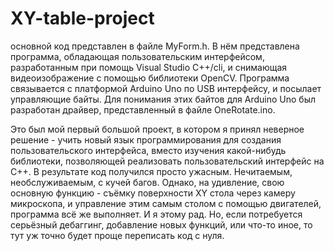 # XY-table-project

основной код представлен в файле MyForm.h. В нём представлена программа, обладающая пользовательским интерфейсом, разработанным при помощь Visual Studio C++/cli, и снимающая видеоизображение с помощью библиотеки OpenCV. Программа связывается с платформой Arduino Uno по USB интерфейсу, и посылает управляющие байты. Для понимания этих байтов для Arduino Uno был разработан драйвер, представленный в файле OneRotate.ino. 

Это был мой первый большой проект, в котором я принял неверное решение - учить новый язык программирования для создания пользовательского интерфейса, вместо изучения какой-нибудь библиотеки, позволяющей реализовать пользовательский интерфейс на C++. В результате код получился просто ужасным. Нечитаемым, необслуживаемым, с кучей багов. Однако, на удивление, свою основную функцию - съёмку поверхности XY стола через камеру микроскопа, и управление этим самым столом с помощью двигателей, программа всё же выполняет. И я этому рад. Но, если потребуется серьёзный дебаггинг, добавление новых функций, или что-то иное, то тут уж точно будет проще переписать код с нуля.
